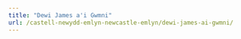 ```yaml
---
title: "Dewi James a'i Gwmni"
url: /castell-newydd-emlyn-newcastle-emlyn/dewi-james-ai-gwmni/
---
```

